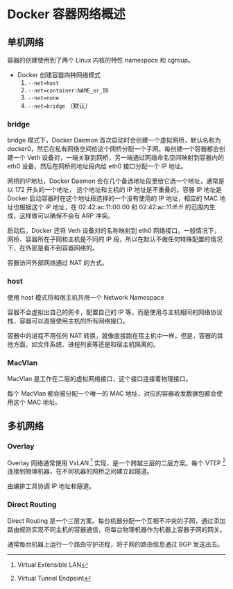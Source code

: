 # Docker 容器网络概述
## 单机网络
容器的创建使用到了两个 Linux 内核的特性 namespace 和 cgroup。

- Docker 创建容器四种网络模式
  1. `--net=host`
  2. `--net=container:NAME_or_ID`
  3. `--net=none`
  4. `--net=bridge` （默认）

### bridge
bridge 模式下，Docker Daemon 首次启动时会创建一个虚拟网桥，默认名称为 docker0，然后在私有网络空间给这个网桥分配一个子网。每创建一个容器都会创建一个 Veth 设备对，一端关联到网桥，另一端通过网络命名空间映射到容器内的 eth0 设备，然后在网桥的地址段内给 eth0 接口分配一个 IP 地址。

网桥的IP地址，Docker Daemon 会在几个备选地址段里给它选一个地址，通常是以 172 开头的一个地址， 这个地址和主机的 IP 地址是不重叠的。容器 IP 地址是 Docker 启动容器时在这个地址段选择的一个没有使用的 IP 地址，相应的 MAC 地址也根据这个 IP 地址，在 02:42:ac:11:00:00 和 02:42:ac:11:ff:ff 的范围内生成，这样做可以确保不会有 ARP 冲突。

启动后，Docker 还将 Veth 设备对的名称映射到 eth0 网络接口。一般情况下，网桥、容器所在子网和主机是不同的 IP 段，所以在默认不做任何特殊配置的情况下，在外部是看不到容器网络的。

容器访问外部网络通过 NAT 的方式。

### host
使用 host 模式将和宿主机共用一个 Network Namespace

容器不会虚拟出自己的网卡，配置自己的 IP 等，而是使用与主机相同的网络协议栈，容器可以直接使用主机的所有网络接口。

容器中的进程不用任何 NAT 转换，就像直接跑在宿主机中一样。但是，容器的其他方面，如文件系统、进程列表等还是和宿主机隔离的。

### MacVlan
MacVlan 是工作在二层的虚拟网络接口，这个接口连接着物理接口。

每个 MacVlan 都会被分配一个唯一的 MAC 地址，对应的容器收发数据包都会使用这个 MAC 地址。


## 多机网络
### Overlay
Overlay 网络通常使用 VxLAN [^1] 实现，是一个跨越三层的二层方案。每个 VTEP [^2] 连接到物理机器，在不同机器的网桥之间建立起隧道。

由编排工具协调 IP 地址和隧道。

### Direct Routing
Direct Routing 是一个三层方案。每台机器分配一个互相不冲突的子网，通过添加路由规则实现不同主机的容器通信，将每台物理机器作为机器上容器子网的网关。

通常每台机器上运行一个路由守护进程，将子网的路由信息通过 BGP 发送出去。



[^1]: Virtual Extensible LAN
[^2]: Virtual Tunnel Endpoint